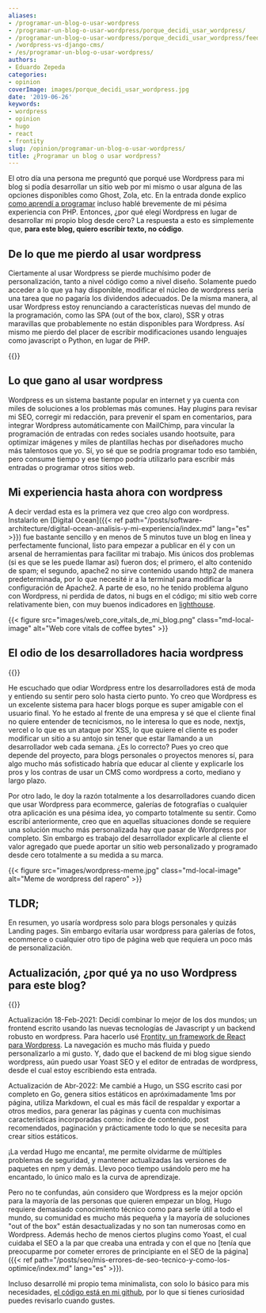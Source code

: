```yaml
---
aliases:
- /programar-un-blog-o-usar-wordpress
- /programar-un-blog-o-usar-wordpress/porque_decidi_usar_wordpress/
- /programar-un-blog-o-usar-wordpress/porque_decidi_usar_wordpress/feed/
- /wordpress-vs-django-cms/
- /es/programar-un-blog-o-usar-wordpress/
authors:
- Eduardo Zepeda
categories:
- opinion
coverImage: images/porque_decidi_usar_wordpress.jpg
date: '2019-06-26'
keywords:
- wordpress
- opinion
- hugo
- react
- frontity
slug: /opinion/programar-un-blog-o-usar-wordpress/
title: ¿Programar un blog o usar wordpress?
---
```


El otro día una persona me preguntó que porqué use Wordpress para mi blog si podía desarrollar un sitio web por mi mismo o usar alguna de las opciones disponibles como Ghost, Zola, etc. En la entrada donde explico [como aprendí a programar](/es/opinion/hello-world-como-aprendi-a-programar/) incluso hablé brevemente de mi pésima experiencia con PHP. Entonces, ¿por qué elegí Wordpress en lugar de desarrollar mi propio blog desde cero? La respuesta a esto es simplemente que, **para este blog, quiero escribir texto, no código**. 

## De lo que me pierdo al usar wordpress

Ciertamente al usar Wordpress se pierde muchísimo poder de personalización, tanto a nivel código como a nivel diseño. Solamente puedo acceder a lo que ya hay disponible, modificar el núcleo de wordpress sería una tarea que no pagaría los dividendos adecuados. De la misma manera, al usar Wordpress estoy renunciando a características nuevas del mundo de la programación, como las SPA (out of the box, claro), SSR y otras maravillas que probablemente no están disponibles para Wordpress. Así mismo me pierdo del placer de escribir modificaciones usando lenguajes como javascript o Python, en lugar de PHP.

{{<ad1>}}

## Lo que gano al usar wordpress

Wordpress es un sistema bastante popular en internet y ya cuenta con miles de soluciones a los problemas más comunes. Hay plugins para revisar mi SEO, corregir mi redacción, para prevenir el spam en comentarios, para integrar Wordpress automáticamente con MailChimp, para vincular la programación de entradas con redes sociales usando hootsuite, para optimizar imágenes y miles de plantillas hechas por diseñadores mucho más talentosos que yo. Sí, yo sé que se podría programar todo eso también, pero consume tiempo y ese tiempo podría utilizarlo para escribir más entradas o programar otros sitios web.

## Mi experiencia hasta ahora con wordpress

A decir verdad esta es la primera vez que creo algo con wordpress. Instalarlo en [Digital Ocean]({{< ref path="/posts/software-architecture/digital-ocean-analisis-y-mi-experiencia/index.md" lang="es" >}}) fue bastante sencillo y en menos de 5 minutos tuve un blog en linea y perfectamente funcional, listo para empezar a publicar en él y con un arsenal de herramientas para facilitar mi trabajo. Mis únicos dos problemas (si es que se les puede llamar así) fueron dos; el primero, el alto contenido de spam; el segundo, apache2 no sirve contenido usando http2 de manera predeterminada, por lo que necesité ir a la terminal para modificar la configuración de Apache2. A parte de eso, no he tenido problema alguno con Wordpress, ni perdida de datos, ni bugs en el código; mi sitio web corre relativamente bien, con muy buenos indicadores en [lighthouse](https://web.dev#?).

{{< figure src="images/web_core_vitals_de_mi_blog.png" class="md-local-image" alt="Web core vitals de coffee bytes" >}}

## El odio de los desarrolladores hacia wordpress

{{<ad2>}}

He escuchado que odiar Wordpress entre los desarrolladores está de moda y entiendo su sentir pero solo hasta cierto punto. Yo creo que Wordpress es un excelente sistema para hacer blogs porque es super amigable con el usuario final. Yo he estado al frente de una empresa y sé que el cliente final no quiere entender de tecnicismos, no le interesa lo que es node, nextjs, vercel o lo que es un ataque por XSS, lo que quiere el cliente es poder modificar un sitio a su antojo sin tener que estar llamando a un desarrollador web cada semana. ¿Es lo correcto? Pues yo creo que depende del proyecto, para blogs personales o proyectos menores sí, para algo mucho más sofisticado habría que educar al cliente y explicarle los pros y los contras de usar un CMS como wordpress a corto, mediano y largo plazo.

Por otro lado, le doy la razón totalmente a los desarrolladores cuando dicen que usar Wordpress para ecommerce, galerías de fotografías o cualquier otra aplicación es una pésima idea, yo comparto totalmente su sentir. Como escribí anteriormente, creo que en aquellas situaciones donde se requiere una solución mucho más personalizada hay que pasar de Wordpress por completo. Sin embargo es trabajo del desarrollador explicarle al cliente el valor agregado que puede aportar un sitio web personalizado y programado desde cero totalmente a su medida a su marca.

{{< figure src="images/wordpress-meme.jpg" class="md-local-image" alt="Meme de wordpress del rapero" >}}

## TLDR;

En resumen, yo usaría wordpress solo para blogs personales y quizás Landing pages. Sin embargo evitaría usar wordpress para galerías de fotos, ecommerce o cualquier otro tipo de página web que requiera un poco más de personalización.

## Actualización, ¿por qué ya no uso Wordpress para este blog?

{{<ad3>}}

Actualización 18-Feb-2021: Decidí combinar lo mejor de los dos mundos; un frontend escrito usando las nuevas tecnologías de Javascript y un backend robusto en wordpress. Para hacerlo usé [Frontity, un framework de React para Wordpress](https://frontity.org/#?). La navegación es mucho más fluida y puedo personalizarlo a mi gusto. Y, dado que el backend de mi blog sigue siendo wordpress, aún puedo usar Yoast SEO y el editor de entradas de wordpress, desde el cual estoy escribiendo esta entrada.

Actualización de Abr-2022: Me cambié a Hugo, un SSG escrito casi por completo en Go, genera sitios estáticos en apróximadamente 1ms por página, utiliza Markdown, el cual es más fácil de respaldar y exportar a otros medios, para generar las páginas y cuenta con muchísimas características incorporadas como: índice de contenido, post recomendados, paginación y prácticamente todo lo que se necesita para crear sitios estáticos.

¡La verdad Hugo me encanta!, me permite olvidarme de múltiples problemas de seguridad, y mantener actualizadas las versiones de paquetes en npm y demás. Llevo poco tiempo usándolo pero me ha encantado, lo único malo es la curva de aprendizaje. 

Pero no te confundas, aún considero que Wordpress es la mejor opción para la mayoría de las personas que quieren empezar un blog, Hugo requiere demasiado conocimiento técnico como para serle útil a todo el mundo, su comunidad es mucho más pequeña y la mayoría de soluciones "out of the box" están desactualizadas y no son tan numerosas como en Wordpress. Además hecho de menos ciertos plugins como Yoast, el cual cuidaba el SEO a la par que creaba una entrada y con el que no [tenía que preocuparme por cometer errores de principiante en el SEO de la página]({{< ref path="/posts/seo/mis-errores-de-seo-tecnico-y-como-los-optimice/index.md" lang="es" >}}).

Incluso desarrollé mi propio tema minimalista, con solo lo básico para mis necesidades, [el código está en mi github](https://github.com/EduardoZepeda/hugo-theme-latte#?), por lo que si tienes curiosidad puedes revisarlo cuando gustes.